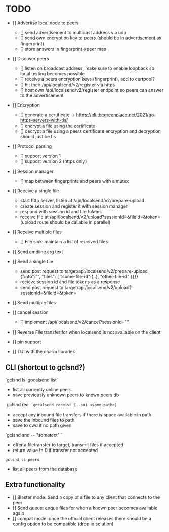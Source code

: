 # TODO

- [] Advertise local node to peers
     - [] send advertisement to multicast address via udp
     - [] send own encryption key to peers (should be in advertisement as fingerprint)
     - [] store answers in fingerprint->peer map
- [] Discover peers
     - [] listen on broadcast address, make sure to enable loopback so local testing becomes possible
     - [] receive a peers encryption keys (fingerprint), add to certpool?
     - [] hit their /api/localsend/v2/register via https
     - [] host own /api/localsend/v2/register endpoint so peers can answer to the advertisement

- [] Encryption
	- [] generate a certificate -> https://eli.thegreenplace.net/2021/go-https-servers-with-tls/
	- [] encrypt a file using the certificate
    - [] decrypt a file using a peers certificate
    encryption and decryption should just be tls

- [] Protocol parsing
    - [] support version 1
    - [] support version 2 (https only)

- [] Session manager
    - [] map between fingerprints and peers with a mutex

- [] Receive a single file
    - start http server, listen at /api/localsend/v2/prepare-upload
    - create session and register it with session manager
    - respond with session id and file tokens
    - receive file at /api/localsend/v2/upload?sessionId=<id>&fileId=<fileid>&token=<fileToken>
        (upload route should be callable in parallel)
- [] Receive multiple files
	- [] File sink: maintain a list of received files
- [] Send cmdline arg text
- [] Send a single file
    - send post request to target/api/localsend/v2/prepare-upload
        {"info":"<local node info>", "files": { "some-file-id":{..}, "other-file-id":{}}}
    - recieve session id and file tokens as a response
    - send post request to target/api/localsend/v2/upload?sessionId=<id>&fileId=<fileid>&token=<fileToken>
- [] Send multiple files

- [] cancel session
    - [] implement /api/localsend/v2/cancel?sessionId="<sessionId>"

- [] Reverse File transfer for when localsend is not available on the client
- [] pin support
- [] TUI with the charm libraries


## CLI (shortcut to gclsnd?)
´gclsnd ls`
`gocalsend list`
- list all currently online peers
- save previously unknown peers to known peers db

´gclsnd rec`
´gocalsend receive [--out <some-path>]`
- accept any inbound file transfers if there is space available in path
- save the inbound files to path
- save to cwd if no path given

´gclsnd snd <target> -- "sometext" <file1> <file2>`
- offer a filetransfer to target, transmit files if accepted
- return value != 0 if transfer not accepted

`gclsnd ls peers`
- list all peers from the database


## Extra functionality
- [] Blaster mode: Send a copy of a file to any client that connects to the peer
- [] Send queue: enque files for when a known peer becomes available again
- [] compat mode: once the official client releases there should be a config option to be compatible (drop in solution)
